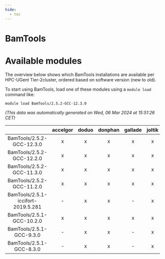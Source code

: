```yaml
---
hide:
  - toc
---
```


BamTools
========

# Available modules


The overview below shows which BamTools installations are available per HPC-UGent Tier-2cluster, ordered based on software version (new to old).

To start using BamTools, load one of these modules using a `module load` command like:

```shell
module load BamTools/2.5.2-GCC-12.3.0
```

*(This data was automatically generated on Wed, 06 Mar 2024 at 15:51:26 CET)*  

| |accelgor|doduo|donphan|gallade|joltik|skitty|
| :---: | :---: | :---: | :---: | :---: | :---: | :---: |
|BamTools/2.5.2-GCC-12.3.0|x|x|x|x|x|x|
|BamTools/2.5.2-GCC-12.2.0|x|x|x|x|x|x|
|BamTools/2.5.2-GCC-11.3.0|x|x|x|x|x|x|
|BamTools/2.5.2-GCC-11.2.0|x|x|x|x|x|x|
|BamTools/2.5.1-iccifort-2019.5.281|-|x|x|-|x|x|
|BamTools/2.5.1-GCC-10.2.0|x|x|x|x|x|x|
|BamTools/2.5.1-GCC-9.3.0|-|x|x|-|x|x|
|BamTools/2.5.1-GCC-8.3.0|-|x|x|-|x|x|
